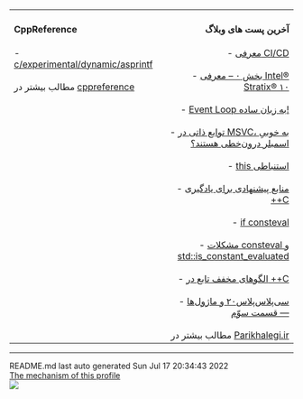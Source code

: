 <div align="center"><table><tr><td align="left" valign="top" width="33%"><h4>CppReference</h4>
- <a href="https://en.cppreference.com/w/c/experimental/dynamic/asprintf">c/experimental/dynamic/asprintf</a><br><br>
مطالب بیشتر در <a href="https://en.cppreference.com/mwiki/index.php?limit=50&tagfilter=&title=Special%3AContributions&contribs=user&target=Parisakhaleghi&namespace=&year=&month=-1">cppreference</a></td><br> <br>
<td align="right" valign="top" width="33%"><h4>آخرین پست های وبلاگ</h4>
- <a href="https://parikhaleghi.ir/2022/07/07/ci-cd/">معرفی CI/CD</a><br><br>
- <a href="https://parikhaleghi.ir/2022/05/30/0-intel-stratix-10/">بخش ۰ – معرفی Intel® Stratix® ۱۰</a><br><br>
- <a href="https://parikhaleghi.ir/2022/05/16/basic-event-loop/">Event Loop به زبان ساده!</a><br><br>
- <a href="https://parikhaleghi.ir/2022/04/12/intrinsics/">توابع ذاتی در MSVC، به خوبیِ اسمبلر درون‌خطی هستند؟</a><br><br>
- <a href="https://parikhaleghi.ir/2022/04/06/deducing-this/">this استنباطی</a><br><br>
- <a href="https://parikhaleghi.ir/2022/03/13/cc-resources/">منابع پیشنهادی برای یادگیری ++C</a><br><br>
- <a href="https://parikhaleghi.ir/2022/02/25/if-consteval/">if consteval</a><br><br>
- <a href="https://parikhaleghi.ir/2022/02/21/cc-consteval/">مشکلات consteval و std::is_constant_evaluated</a><br><br>
- <a href="https://parikhaleghi.ir/2022/02/20/cc-abbreviated-function-templates/">الگوهای مخفف تابع در ++C</a><br><br>
- <a href="https://parikhaleghi.ir/2022/02/15/cc-modules-part-3/">سی‌پلاس‌پلاس۲۰ و ماژول‌ها — قسمت سوّم</a><br><br>
مطالب بیشتر در <a href="https://parikhaleghi.ir">Parikhalegi.ir</a></td></tr></table></div><hr>
<div align="left">
README.md last auto generated Sun Jul 17 20:34:43 2022
<br>
<a href="https://parikhaleghi.ir" target="_blank">The mechanism of this profile</a>
</div>
<div align="left">
<a href="https://github.com/Mehranalam/PariKhaleghi/actions/workflows/cron.yml"><img src="https://github.com/Mehranalam/PariKhaleghi/actions/workflows/cron.yml/badge.svg"></a>
</div>
